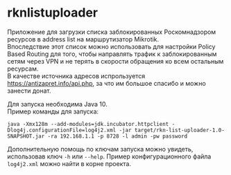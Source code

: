 # rknlistuploader
Приложение для загрузки списка заблокированных Роскомнадзором ресурсов в address list на маршрутизатор Mikrotik.  
Впоследствие этот список можно использовать для настройки Policy Based Routing для того, чтобы направлять трафик к заблокированным сетям через VPN и не терять в скорости обращения ко всем остальным ресурсам.  
В качестве источника адресов испрользуется https://antizapret.info/api.php, за что им большое спасибо и можно занести донат.

Для запуска необходима Java 10.  
Пример команды для запуска:
```shell
java -Xmx128m --add-modules=jdk.incubator.httpclient -Dlog4j.configurationFile=log4j2.xml -jar target/rkn-list-uploader-1.0-SNAPSHOT.jar -ra 192.168.1.1 -p 8728 -l admin -pw password
```
Дополнительную помощь по ключам запуска можно увидеть, использовав ключ `-h` или `--help`.
Пример конфигурационного файла `log4j2.xml` можно найти в корне проекта.
